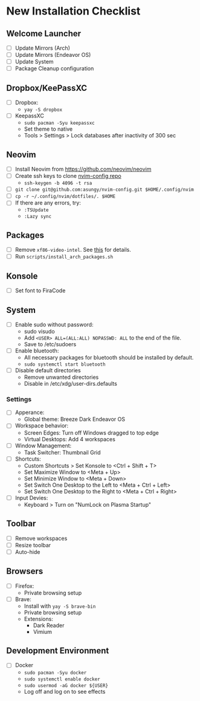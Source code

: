 # New Installation Checklist

## Welcome Launcher
- [ ] Update Mirrors (Arch)
- [ ] Update Mirrors (Endeavor OS)
- [ ] Update System
- [ ] Package Cleanup configuration

## Dropbox/KeePassXC
- [ ] Dropbox:
  - `yay -S dropbox`
- [ ] KeepassXC
  - `sudo pacman -Syu keepassxc`
  - Set theme to native
  - Tools > Settings > Lock databases after inactivity of 300 sec

## Neovim
- [ ] Install Neovim from https://github.com/neovim/neovim
- [ ] Create ssh keys to clone [nvim-config repo](https://github.com/asungy/nvim-config)
  - `ssh-keygen -b 4096 -t rsa`
- [ ] `git clone git@github.com:asungy/nvim-config.git $HOME/.config/nvim`
- [ ] `cp -r ~/.config/nvim/dotfiles/. $HOME`
- [ ] If there are any errors, try:
  - `:TSUpdate`
  - `:Lazy sync`

## Packages
- [ ] Remove `xf86-video-intel`. See [this](https://bbs.archlinux.org/viewtopic.php?pid=2021151#p2021151) for details.
- [ ] Run `scripts/install_arch_packages.sh`

## Konsole
- [ ] Set font to FiraCode

## System
- [ ] Enable sudo without password:
  - sudo visudo
  - Add `<USER> ALL=(ALL:ALL) NOPASSWD: ALL` to the end of the file.
  - Save to /etc/sudoers
- [ ] Enable bluetooth:
  - All necessary packages for bluetooth should be installed by default.
  - `sudo systemctl start bluetooth`
- [ ] Disable default directories
  - Remove unwanted directories
  - Disable in /etc/xdg/user-dirs.defaults

### Settings
- [ ] Apperance:
  - Global theme: Breeze Dark Endeavor OS
- [ ] Workspace behavior:
  - Screen Edges: Turn off Windows dragged to top edge
  - Virtual Desktops: Add 4 workspaces
- [ ] Window Management:
  - Task Switcher: Thumbnail Grid
- [ ] Shortcuts:
  - Custom Shortcuts > Set Konsole to <Ctrl + Shift + T>
  - Set Maximize Window to <Meta + Up>
  - Set Minimize Window to <Meta + Down>
  - Set Switch One Desktop to the Left to <Meta + Ctrl + Left>
  - Set Switch One Desktop to the Right to <Meta + Ctrl + Right>
- [ ] Input Devies:
  - Keyboard > Turn on "NumLock on Plasma Startup"

## Toolbar
- [ ] Remove workspaces
- [ ] Resize toolbar
- [ ] Auto-hide

## Browsers
- [ ] Firefox:
    - Private browsing setup
- [ ] Brave:
  - Install with `yay -S brave-bin`
  - Private browsing setup
  - Extensions:
    - Dark Reader
    - Vimium

## Development Environment
- [ ] Docker
  - `sudo pacman -Syu docker`
  - `sudo systemctl enable docker`
  - `sudo usermod -aG docker ${USER}`
  - Log off and log on to see effects
